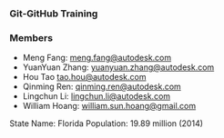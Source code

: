 ### Git-GitHub Training

### Members
 - Meng Fang: meng.fang@autodesk.com
 - YuanYuan Zhang: yuanyuan.zhang@autodesk.com
 - Hou Tao tao.hou@autodesk.com
 - Qinming Ren:  qinming.ren@autodesk.com
 - Lingchun Li: lingchun.li@autodesk.com
 - William Hoang: william.sun.hoang@gmail.com
 
State Name: Florida
Population: 19.89 million (2014) 
